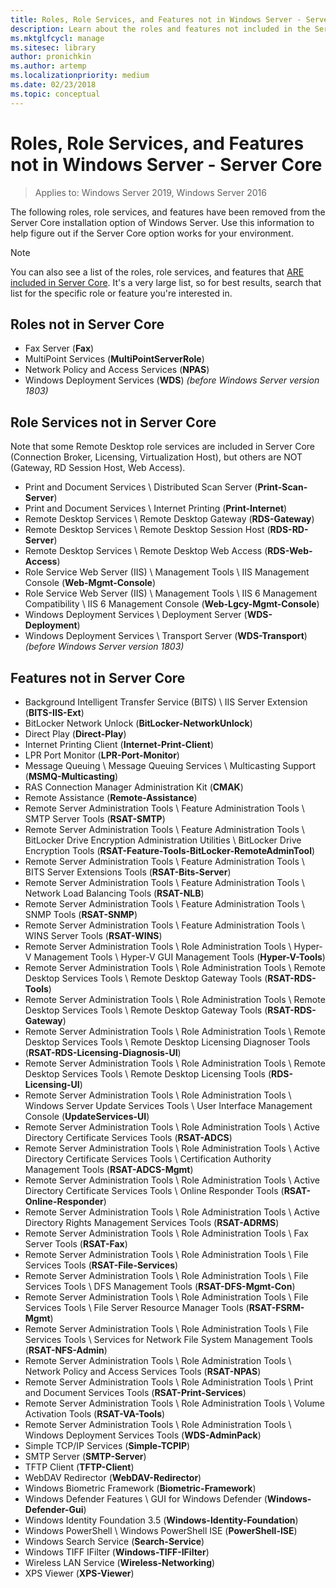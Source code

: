 ```yaml
---
title: Roles, Role Services, and Features not in Windows Server - Server Core
description: Learn about the roles and features not included in the Server Core installation option for Windows Server.
ms.mktglfcycl: manage
ms.sitesec: library
author: pronichkin
ms.author: artemp
ms.localizationpriority: medium
ms.date: 02/23/2018
ms.topic: conceptual
---
```

# Roles, Role Services, and Features not in Windows Server - Server Core

> Applies to: Windows Server 2019, Windows Server 2016

The following roles, role services, and features have been removed from the Server Core installation option of Windows Server. Use this information to help figure out if the Server Core option works for your environment.

> [!NOTE]
> You can also see a list of the roles, role services, and features that [ARE included in Server Core](server-core-roles-and-services.md). It's a very large list, so for best results, search that list for the specific role or feature you're interested in.

## Roles not in Server Core

- Fax Server (**Fax**)
- MultiPoint Services (**MultiPointServerRole**)
- Network Policy and Access Services (**NPAS**)
- Windows Deployment Services (**WDS**) *(before Windows Server version 1803)*

## Role Services not in Server Core
Note that some Remote Desktop role services are included in Server Core (Connection Broker, Licensing, Virtualization Host), but others are NOT (Gateway, RD Session Host, Web Access).

- Print and Document Services \ Distributed Scan Server (**Print-Scan-Server**)
- Print and Document Services \ Internet Printing (**Print-Internet**)
- Remote Desktop Services \ Remote Desktop Gateway (**RDS-Gateway**)
- Remote Desktop Services \ Remote Desktop Session Host (**RDS-RD-Server**)
- Remote Desktop Services \ Remote Desktop Web Access (**RDS-Web-Access**)
- Role Service Web Server (IIS) \ Management Tools \ IIS Management Console (**Web-Mgmt-Console**)
- Role Service Web Server (IIS) \ Management Tools \ IIS 6 Management Compatibility \ IIS 6 Management Console (**Web-Lgcy-Mgmt-Console**)
- Windows Deployment Services \ Deployment Server (**WDS-Deployment**)
- Windows Deployment Services \ Transport Server (**WDS-Transport**) *(before Windows Server version 1803)*

## Features not in Server Core
- Background Intelligent Transfer Service (BITS) \ IIS Server Extension (**BITS-IIS-Ext**)
- BitLocker Network Unlock (**BitLocker-NetworkUnlock**)
- Direct Play (**Direct-Play**)
- Internet Printing Client (**Internet-Print-Client**)
- LPR Port Monitor (**LPR-Port-Monitor**)
- Message Queuing \ Message Queuing Services \ Multicasting Support (**MSMQ-Multicasting**)
- RAS Connection Manager Administration Kit (**CMAK**)
- Remote Assistance (**Remote-Assistance**)
- Remote Server Administration Tools \ Feature Administration Tools \ SMTP Server Tools (**RSAT-SMTP**)
- Remote Server Administration Tools \ Feature Administration Tools \ BitLocker Drive Encryption Administration Utilities \ BitLocker Drive Encryption Tools (**RSAT-Feature-Tools-BitLocker-RemoteAdminTool**)
- Remote Server Administration Tools \ Feature Administration Tools \ BITS Server Extensions Tools (**RSAT-Bits-Server**)
- Remote Server Administration Tools \ Feature Administration Tools \ Network Load Balancing Tools (**RSAT-NLB**)
- Remote Server Administration Tools \ Feature Administration Tools \ SNMP Tools (**RSAT-SNMP**)
- Remote Server Administration Tools \ Feature Administration Tools \ WINS Server Tools (**RSAT-WINS**)
- Remote Server Administration Tools \ Role Administration Tools \ Hyper-V Management Tools \ Hyper-V GUI Management Tools (**Hyper-V-Tools**)
- Remote Server Administration Tools \ Role Administration Tools \ Remote Desktop Services Tools \ Remote Desktop Gateway Tools (**RSAT-RDS-Tools**)
- Remote Server Administration Tools \ Role Administration Tools \ Remote Desktop Services Tools \ Remote Desktop Gateway Tools (**RSAT-RDS-Gateway**)
- Remote Server Administration Tools \ Role Administration Tools \ Remote Desktop Services Tools \ Remote Desktop Licensing Diagnoser Tools (**RSAT-RDS-Licensing-Diagnosis-UI**)
- Remote Server Administration Tools \ Role Administration Tools \ Remote Desktop Services Tools \ Remote Desktop Licensing Tools (**RDS-Licensing-UI**)
- Remote Server Administration Tools \ Role Administration Tools \ Windows Server Update Services Tools \ User Interface Management Console (**UpdateServices-UI**)
- Remote Server Administration Tools \ Role Administration Tools \ Active Directory Certificate Services Tools (**RSAT-ADCS**)
- Remote Server Administration Tools \ Role Administration Tools \ Active Directory Certificate Services Tools \ Certification Authority Management Tools (**RSAT-ADCS-Mgmt**)
- Remote Server Administration Tools \ Role Administration Tools \ Active Directory Certificate Services Tools \ Online Responder Tools (**RSAT-Online-Responder**)
- Remote Server Administration Tools \ Role Administration Tools \ Active Directory Rights Management Services Tools (**RSAT-ADRMS**)
- Remote Server Administration Tools \ Role Administration Tools \ Fax Server Tools (**RSAT-Fax**)
- Remote Server Administration Tools \ Role Administration Tools \ File Services Tools (**RSAT-File-Services**)
- Remote Server Administration Tools \ Role Administration Tools \ File Services Tools \ DFS Management Tools (**RSAT-DFS-Mgmt-Con**)
- Remote Server Administration Tools \ Role Administration Tools \ File Services Tools \ File Server Resource Manager Tools (**RSAT-FSRM-Mgmt**)
- Remote Server Administration Tools \ Role Administration Tools \ File Services Tools \ Services for Network File System Management Tools (**RSAT-NFS-Admin**)
- Remote Server Administration Tools \ Role Administration Tools \ Network Policy and Access Services Tools (**RSAT-NPAS**)
- Remote Server Administration Tools \ Role Administration Tools \ Print and Document Services Tools (**RSAT-Print-Services**)
- Remote Server Administration Tools \ Role Administration Tools \ Volume Activation Tools (**RSAT-VA-Tools**)
- Remote Server Administration Tools \ Role Administration Tools \ Windows Deployment Services Tools (**WDS-AdminPack**)
- Simple TCP/IP Services (**Simple-TCPIP**)
- SMTP Server (**SMTP-Server**)
- TFTP Client (**TFTP-Client**)
- WebDAV Redirector (**WebDAV-Redirector**)
- Windows Biometric Framework (**Biometric-Framework**)
- Windows Defender Features \ GUI for Windows Defender (**Windows-Defender-Gui**)
- Windows Identity Foundation 3.5 (**Windows-Identity-Foundation**)
- Windows PowerShell \ Windows PowerShell ISE (**PowerShell-ISE**)
- Windows Search Service (**Search-Service**)
- Windows TIFF IFilter (**Windows-TIFF-IFilter**)
- Wireless LAN Service (**Wireless-Networking**)
- XPS Viewer (**XPS-Viewer**)
